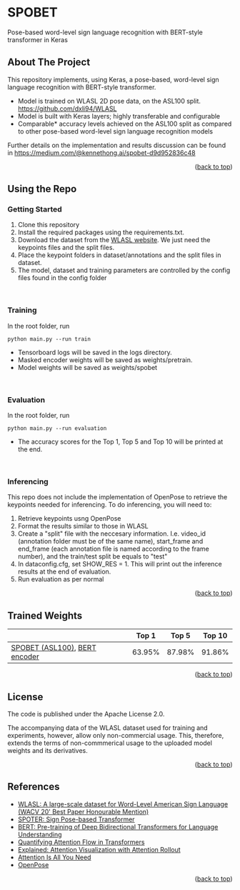 <div id="top"></div>

# SPOBET
Pose-based word-level sign language recognition with BERT-style transformer in Keras

<!-- ABOUT THE PROJECT -->
## About The Project

  This repository implements, using Keras, a pose-based, word-level sign language recognition with BERT-style transformer.

- Model is trained on WLASL 2D pose data, on the ASL100 split. https://github.com/dxli94/WLASL
- Model is built with Keras layers; highly transferable and configurable 
- Comparable* accuracy levels achieved on the ASL100 split as compared to other pose-based word-level sign language recognition models

Further details on the implementation and results discussion can be found in https://medium.com/@kennethong.ai/spobet-d9d952836c48

<p align="right">(<a href="#top">back to top</a>)</p>

<!-- Using the Repo -->

## Using the Repo

### Getting Started

1. Clone this repository 
2. Install the required packages using the requirements.txt. 
3. Download the dataset from the [WLASL website](https://github.com/dxli94/WLASL). We just need the keypoints files and the split files.
4. Place the keypoint folders in dataset/annotations and the split files in dataset.
5. The model, dataset and training parameters are controlled by the config files found in the config folder

<br/>

### Training

In the root folder, run

```
python main.py --run train
```
- Tensorboard logs will be saved in the logs directory. 
- Masked encoder weights will be saved as weights/pretrain. 
- Model weights will be saved as weights/spobet

<br/>

### Evaluation

In the root folder, run

```
python main.py --run evaluation
```

- The accuracy scores for the Top 1, Top 5 and Top 10 will be printed at the end.

<br/>

### Inferencing

This repo does not include the implementation of OpenPose to retrieve the keypoints needed for inferencing. To do inferencing, you will need to:

1. Retrieve keypoints usng OpenPose
2. Format the results similar to those in WLASL
3. Create a "split" file with the neccesary information. I.e. video_id (annotation folder must be of the same name), start_frame and end_frame (each annotation file is named according to the frame number), and the train/test split be equals to "test"
4. In dataconfig.cfg, set SHOW_RES = 1. This will print out the inference results at the end of evaluation.
4. Run evaluation as per normal 

<p align="right">(<a href="#top">back to top</a>)</p>

<!-- Trained Weights -->

## Trained Weights

|                 | Top 1 | Top 5 | Top 10 |
|-----------------|-------|-------|--------|
| [SPOBET (ASL100)](https://drive.google.com/file/d/18X35zpWx7rTnWz2m1EqAc2SpwIlaEKgV/view?usp=sharing), [BERT encoder](https://drive.google.com/file/d/1ygqc3yVcLtS5d8_NFiHKhL-HuFplJjkM/view?usp=sharing) |63.95% | 87.98%| 91.86% |

<p align="right">(<a href="#top">back to top</a>)</p>

<!-- LICENSE -->
## License

The code is published under the Apache License 2.0.

The accompanying data of the WLASL dataset used for training and experiments, however, allow only non-commercial usage. This, therefore, extends the terms of non-commmerical usage to the uploaded model weights and its derivatives.

<p align="right">(<a href="#top">back to top</a>)</p>

<!-- References -->
## References

- [WLASL: A large-scale dataset for Word-Level American Sign Language (WACV 20' Best Paper Honourable Mention)](https://dxli94.github.io/WLASL/)
- [SPOTER: Sign Pose-based Transformer](https://github.com/matyasbohacek/spoter)
- [BERT: Pre-training of Deep Bidirectional Transformers for Language Understanding](https://arxiv.org/abs/1810.04805)
- [Quantifying Attention Flow in Transformers](https://arxiv.org/abs/2005.00928)
- [Explained: Attention Visualization with Attention Rollout](https://storrs.io/attention-rollout)
- [Attention Is All You Need](https://arxiv.org/abs/1706.03762)
- [OpenPose](https://github.com/CMU-Perceptual-Computing-Lab/openpose)

<p align="right">(<a href="#top">back to top</a>)</p>
